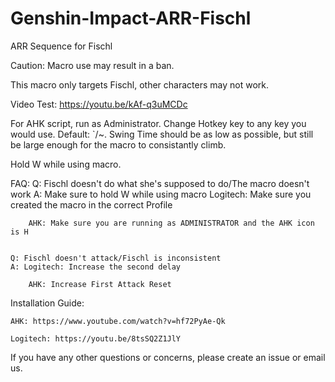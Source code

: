 # Genshin-Impact-ARR-Fischl
ARR Sequence for Fischl

Caution: Macro use may result in a ban.

This macro only targets Fischl, other characters may not work.

Video Test: https://youtu.be/kAf-q3uMCDc

For AHK script, run as Administrator. Change Hotkey key to any key you would use. Default: `/~. Swing Time should be as low as possible, but still be large enough for the macro to consistantly climb.

Hold W while using macro.

FAQ:
	Q: Fischl doesn't do what she's supposed to do/The macro doesn't work
    A: Make sure to hold W while using macro
		Logitech: Make sure you created the macro in the correct Profile
        
        AHK: Make sure you are running as ADMINISTRATOR and the AHK icon is H
	

    Q: Fischl doesn't attack/Fischl is inconsistent
    A: Logitech: Increase the second delay
        
        AHK: Increase First Attack Reset
		
  Installation Guide:

    AHK: https://www.youtube.com/watch?v=hf72PyAe-Qk
  
    Logitech: https://youtu.be/8tsSQ2Z1JlY
  
If you have any other questions or concerns, please create an issue or email us.
